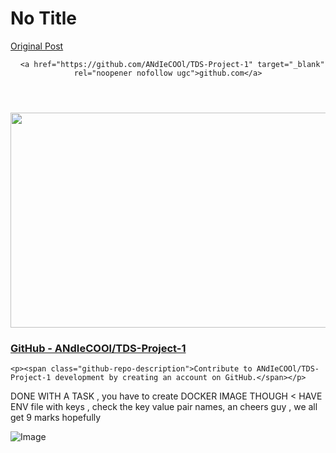 # No Title

[Original Post](https://discourse.onlinedegree.iitm.ac.in/t/164277/283)

<aside class="onebox githubrepo" data-onebox-src="https://github.com/ANdIeCOOl/TDS-Project-1">
  <header class="source">

      <a href="https://github.com/ANdIeCOOl/TDS-Project-1" target="_blank" rel="noopener nofollow ugc">github.com</a>
  </header>

  <article class="onebox-body">
    <div class="github-row" data-github-private-repo="false">
  <img width="690" height="344" src="https://europe1.discourse-cdn.com/flex013/uploads/iitm/optimized/3X/3/b/3bfc6f97a124e61d5c97c25e6dd6c901e0262fde_2_690x344.png" class="thumbnail" data-dominant-color="EFF2F3">

  <h3><a href="https://github.com/ANdIeCOOl/TDS-Project-1" target="_blank" rel="noopener nofollow ugc">GitHub - ANdIeCOOl/TDS-Project-1</a></h3>

    <p><span class="github-repo-description">Contribute to ANdIeCOOl/TDS-Project-1 development by creating an account on GitHub.</span></p>
</div>

  </article>

  <div class="onebox-metadata">
    
    
  </div>

  <div style="clear: both"></div>
</aside>

<p>DONE WITH A TASK , you have to create DOCKER IMAGE THOUGH &lt; HAVE ENV file with keys , check the key value pair names, an cheers guy , we all get 9 marks hopefully</p>

![Image](https://europe1.discourse-cdn.com/flex013/uploads/iitm/optimized/3X/3/b/3bfc6f97a124e61d5c97c25e6dd6c901e0262fde_2_690x344.png)